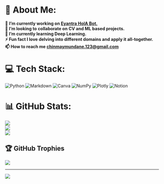 # 💫 About Me:
🔭 **I’m currently working on [Eyantra HolA Bot.](https://portal.e-yantra.org/themeIntro)<br>
👯 I’m looking to collaborate on CV and ML based projects.<br>
🌱 I’m currently learning Deep Learning.<br>
⚡ Fun fact I love delving into different domains and apply it all-together.<br>
📫 How to reach me chinmaymundane.123@gmail.com**


# 💻 Tech Stack:
![Python](https://img.shields.io/badge/python-3670A0?style=for-the-badge&logo=python&logoColor=ffdd54) ![Markdown](https://img.shields.io/badge/markdown-%23000000.svg?style=for-the-badge&logo=markdown&logoColor=white) ![Canva](https://img.shields.io/badge/Canva-%2300C4CC.svg?style=for-the-badge&logo=Canva&logoColor=white) ![NumPy](https://img.shields.io/badge/numpy-%23013243.svg?style=for-the-badge&logo=numpy&logoColor=white) ![Plotly](https://img.shields.io/badge/Plotly-%233F4F75.svg?style=for-the-badge&logo=plotly&logoColor=white) ![Notion](https://img.shields.io/badge/Notion-%23000000.svg?style=for-the-badge&logo=notion&logoColor=white)
# 📊 GitHub Stats:
![](https://github-readme-stats.vercel.app/api?username=ChinmayMundane&theme=dark&hide_border=false&include_all_commits=false&count_private=false)<br/>
![](https://github-readme-streak-stats.herokuapp.com/?user=ChinmayMundane&theme=dark&hide_border=false)<br/>
![](https://github-readme-stats.vercel.app/api/top-langs/?username=ChinmayMundane&theme=dark&hide_border=false&include_all_commits=false&count_private=false&layout=compact)

## 🏆 GitHub Trophies
![](https://github-profile-trophy.vercel.app/?username=ChinmayMundane&theme=radical&no-frame=false&no-bg=true&margin-w=4)

---
[![](https://visitcount.itsvg.in/api?id=ChinmayMundane&icon=0&color=0)](https://visitcount.itsvg.in)

